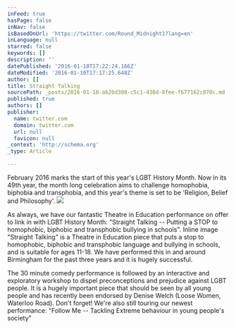 ```yaml
---
inFeed: true
hasPage: false
inNav: false
isBasedOnUrl: 'https://twitter.com/Round_Midnight1?lang=en'
inLanguage: null
starred: false
keywords: []
description: ''
datePublished: '2016-01-10T17:22:24.166Z'
dateModified: '2016-01-10T17:17:25.648Z'
author: []
title: Straight Talking
sourcePath: _posts/2016-01-10-ab2bd308-c5c1-438d-8fee-f677162c870c.md
published: true
authors: []
publisher:
  name: twitter.com
  domain: twitter.com
  url: null
  favicon: null
_context: 'http://schema.org'
_type: Article

---
```

February 2016 marks the start of this year's LGBT History Month. Now in its 49th year, the month long celebration aims to challenge homophobia, biphobia and transphobia, and this year's theme is set to be 'Religion, Belief and Philosophy'. ![](https://pbs.twimg.com/media/CS5e_1yW4AAUhTR.jpg)

As always, we have our fantastic Theatre in Education performance on offer to link in with LGBT History Month: "Straight Talking -- Putting a STOP to homophobic, biphobic and transphobic bullying in schools".
Inline image
"Straight Talking" is a Theatre in Education piece that puts a stop to homophobic, biphobic and transphobic language and bullying in schools, and is suitable for ages 11-18\. We have performed this in and around Birmingham for the past three years and it is hugely successful. 

The 30 minute comedy performance is followed by an interactive and exploratory workshop to dispel preconceptions and prejudice against LGBT people. It is a hugely important piece that should be seen by all young people and has recently been endorsed by Denise Welch (Loose Women, Waterloo Road).
Don't forget! We're also still touring our newest performance: "Follow Me -- Tackling Extreme behaviour in young people's society"